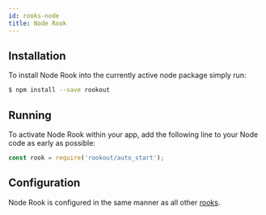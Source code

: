```yaml
---
id: rooks-node
title: Node Rook
---
```


## Installation

To install Node Rook into the currently active node package simply run:
```bash
$ npm install --save rookout
```

## Running

To activate Node Rook within your app, add the following line to your Node code as early as possible:
```javascript
const rook = require('rookout/auto_start');
```

## Configuration

Node Rook is configured in the same manner as all other [rooks](rooks-config.md).
